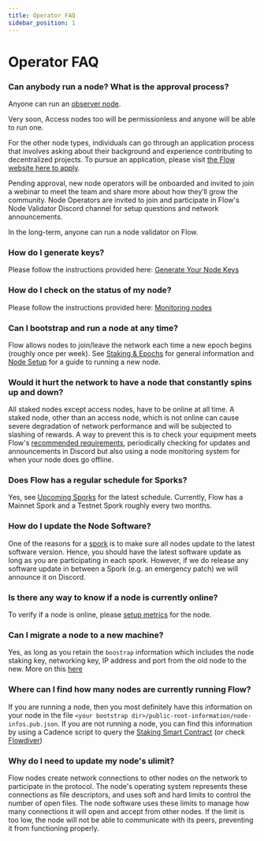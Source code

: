 ```yaml
---
title: Operator FAQ
sidebar_position: 1
---
```


# Operator FAQ

### Can anybody run a node? What is the approval process?

Anyone can run an [observer node](../access-onchain-data/light-nodes/observer-node.md).

Very soon, Access nodes too will be permissionless and anyone will be able to run one.

For the other node types, individuals can go through an application process that involves asking about their background and experience contributing to decentralized projects. To pursue an application, please visit [the Flow website here to apply](https://www.onflow.org/node-validators).

Pending approval, new node operators will be onboarded and invited to join a webinar to meet the team and share more about how they’ll grow the community. Node Operators are invited to join and participate in Flow's Node Validator Discord channel for setup questions and network announcements.

In the long-term, anyone can run a node validator on Flow.

### How do I generate keys?

Please follow the instructions provided here: [Generate Your Node Keys](./node-bootstrap.md#generating-your-node-id)

### How do I check on the status of my node?

Please follow the instructions provided here: [Monitoring nodes](./monitoring-nodes.md)

### Can I bootstrap and run a node at any time?

Flow allows nodes to join/leave the network each time a new epoch begins (roughly once per week). 
See [Staking & Epochs](../../staking/index.md#epochs) for general information and [Node Setup](./node-bootstrap.md#timing) for a guide to running a new node.

### Would it hurt the network to have a node that constantly spins up and down?

All staked nodes except access nodes, have to be online at all time. A staked node, other than an access node, which is not online can cause severe degradation of network performance and will be subjected to slashing of rewards.
A way to prevent this is to check your equipment meets Flow's [recommended requirements](./node-setup.md#hardware-requirements), periodically checking for updates and announcements in Discord but also using a node monitoring system for when your node does go offline.

### Does Flow has a regular schedule for Sporks?

Yes, see [Upcoming Sporks](./upcoming-sporks.md) for the latest schedule. Currently, Flow has a Mainnet Spork and a Testnet Spork roughly every two months.

### How do I update the Node Software?

One of the reasons for a [spork](./spork.md) is to make sure all nodes update to the latest software version. Hence, you should have the latest software update as long as you are participating in each spork.
However, if we do release any software update in between a Spork (e.g. an emergency patch) we will announce it on Discord.

### Is there any way to know if a node is currently online?

To verify if a node is online, please [setup metrics](./FAQ.md#how-do-i-check-on-the-status-of-my-node) for the node.

### Can I migrate a node to a new machine?

Yes, as long as you retain the `boostrap` information which includes the node staking key, networking key, IP address and port from the old node to the new.
More on this [here](./node-migration.md)

### Where can I find how many nodes are currently running Flow?

If you are running a node, then you most definitely have this information on your node in the file `<your bootstrap dir>/public-root-information/node-infos.pub.json`. If you are not running a node, you can find this information by using a Cadence script to query the [Staking Smart Contract](../../../build/core-contracts/06-staking-contract-reference.md) (or check [Flowdiver](https://flowdiver.io/staking/overview))

### Why do I need to update my node's ulimit?

Flow nodes create network connections to other nodes on the network to participate in the protocol. The node's operating system represents
these connections as file descriptors, and uses soft and hard limits to control the number of open files. The node software uses these limits
to manage how many connections it will open and accept from other nodes. If the limit is too low, the node will not be able to communicate
with its peers, preventing it from functioning properly.
